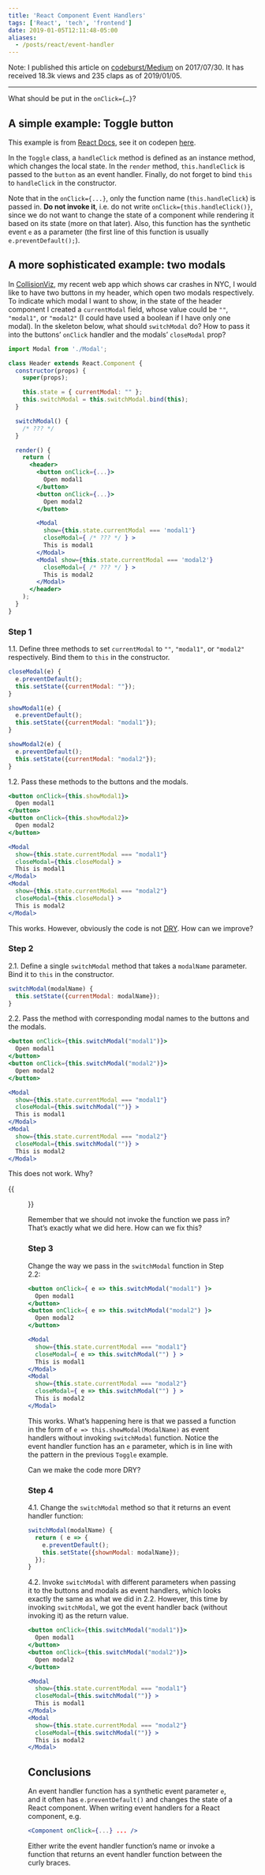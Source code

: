 ```yaml
---
title: 'React Component Event Handlers'
tags: ['React', 'tech', 'frontend']
date: 2019-01-05T12:11:48-05:00
aliases:
  - /posts/react/event-handler
---
```


Note: I published this article on [codeburst/Medium](https://codeburst.io/react-component-event-handling-660acb1cfd07) on 2017/07/30. It has received 18.3k views and 235 claps as of 2019/01/05.

---

What should be put in the `onClick={…}`?

<!--truncate-->

## A simple example: Toggle button

This example is from [React Docs](https://facebook.github.io/react/docs/handling-events.html), see it on codepen [here](https://codepen.io/gaearon/pen/xEmzGg).

In the `Toggle` class, a `handleClick` method is defined as an instance method, which changes the local state. In the `render` method, `this.handleClick` is passed to the `button` as an event handler. Finally, do not forget to bind `this` to `handleClick` in the constructor.

Note that in the `onClick={...}`, only the function name (`this.handleClick`) is passed in. **Do not invoke it**, i.e. do not write `onClick={this.handleClick()}`, since we do not want to change the state of a component while rendering it based on its state (more on that later). Also, this function has the synthetic event `e` as a parameter (the first line of this function is usually `e.preventDefault();`).

## A more sophisticated example: two modals

In [CollisionViz](https://collisionviz.davidfeng.us/), my recent web app which shows car crashes in NYC, I would like to have two buttons in my header, which open two modals respectively. To indicate which modal I want to show, in the state of the header component I created a `currentModal` field, whose value could be `""`, `"modal1"`, or `"modal2"` (I could have used a boolean if I have only one modal). In the skeleton below, what should `switchModal` do? How to pass it into the buttons’ `onClick` handler and the modals’ `closeModal` prop?

```jsx
import Modal from './Modal';

class Header extends React.Component {
  constructor(props) {
    super(props);

    this.state = { currentModal: "" };
    this.switchModal = this.switchModal.bind(this);
  }

  switchModal() {
    /* ??? */
  }

  render() {
    return (
      <header>
        <button onClick={...}>
          Open modal1
        </button>
        <button onClick={...}>
          Open modal2
        </button>

        <Modal
          show={this.state.currentModal === 'modal1'}
          closeModal={ /* ??? */ } >
          This is modal1
        </Modal>
        <Modal show={this.state.currentModal === 'modal2'}
          closeModal={ /* ??? */ } >
          This is modal2
        </Modal>
      </header>
    );
  }
}
```

### Step 1

1.1. Define three methods to set `currentModal` to `""`, `"modal1"`, or `"modal2"` respectively. Bind them to `this` in the constructor.

```js
closeModal(e) {
  e.preventDefault();
  this.setState({currentModal: ""});
}

showModal1(e) {
  e.preventDefault();
  this.setState({currentModal: "modal1"});
}

showModal2(e) {
  e.preventDefault();
  this.setState({currentModal: "modal2"});
}
```

1.2. Pass these methods to the buttons and the modals.

```jsx
<button onClick={this.showModal1}>
  Open modal1
</button>
<button onClick={this.showModal2}>
  Open modal2
</button>

<Modal
  show={this.state.currentModal === "modal1"}
  closeModal={this.closeModal} >
  This is modal1
</Modal>
<Modal
  show={this.state.currentModal === "modal2"}
  closeModal={this.closeModal} >
  This is modal2
</Modal>
```

This works. However, obviously the code is not [DRY](https://en.wikipedia.org/wiki/Don%27t_repeat_yourself). How can we improve?

### Step 2

2.1. Define a single `switchModal` method that takes a `modalName` parameter. Bind it to `this` in the constructor.

```js
switchModal(modalName) {
  this.setState({currentModal: modalName});
}
```

2.2. Pass the method with corresponding modal names to the buttons and the modals.

```jsx
<button onClick={this.switchModal("modal1")}>
  Open modal1
</button>
<button onClick={this.switchModal("modal2")}>
  Open modal2
</button>

<Modal
  show={this.state.currentModal === "modal1"}
  closeModal={this.switchModal("")} >
  This is modal1
</Modal>
<Modal
  show={this.state.currentModal === "modal2"}
  closeModal={this.switchModal("")} >
  This is modal2
</Modal>
```

This does not work. Why?

{{<figure src="./error.png">}}

Remember that we should not invoke the function we pass in? That’s exactly what we did here. How can we fix this?

### Step 3

Change the way we pass in the `switchModal` function in Step 2.2:

```jsx
<button onClick={ e => this.switchModal("modal1") }>
  Open modal1
</button>
<button onClick={ e => this.switchModal("modal2") }>
  Open modal2
</button>

<Modal
  show={this.state.currentModal === "modal1"}
  closeModal={ e => this.switchModal("") } >
  This is modal1
</Modal>
<Modal
  show={this.state.currentModal === "modal2"}
  closeModal={ e => this.switchModal("") } >
  This is modal2
</Modal>
```

This works. What’s happening here is that we passed a function in the form of `e => this.showModal(ModalName)` as event handlers without invoking `switchModal` function. Notice the event handler function has an `e` parameter, which is in line with the pattern in the previous `Toggle` example.

Can we make the code more DRY?

### Step 4

4.1. Change the `switchModal` method so that it returns an event handler function:

```js
switchModal(modalName) {
  return ( e => {
    e.preventDefault();
    this.setState({shownModal: modalName});
  });
}
```

4.2. Invoke `switchModal` with different parameters when passing it to the buttons and modals as event handlers, which looks exactly the same as what we did in 2.2. However, this time by invoking `switchModal`, we got the event handler back (without invoking it) as the return value.

```jsx
<button onClick={this.switchModal("modal1")}>
  Open modal1
</button>
<button onClick={this.switchModal("modal2")}>
  Open modal2
</button>

<Modal
  show={this.state.currentModal === "modal1"}
  closeModal={this.switchModal("")} >
  This is modal1
</Modal>
<Modal
  show={this.state.currentModal === "modal2"}
  closeModal={this.switchModal("")} >
  This is modal2
</Modal>
```

## Conclusions

An event handler function has a synthetic event parameter `e`, and it often has `e.preventDefault()` and changes the state of a React component. When writing event handlers for a React component, e.g.

```jsx
<Component onClick={...} ... />
```

Either write the event handler function’s name or invoke a function that returns an event handler function between the curly braces.
